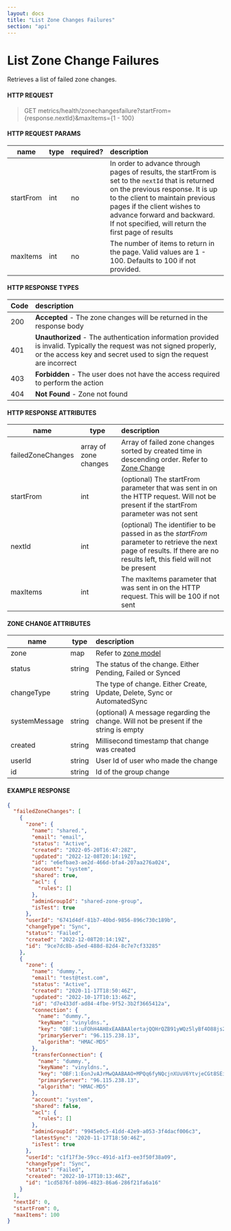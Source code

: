 ```yaml
---
layout: docs
title: "List Zone Changes Failures"
section: "api"
---
```


# List Zone Change Failures

Retrieves a list of failed zone changes.

#### HTTP REQUEST

> GET metrics/health/zonechangesfailure?startFrom={response.nextId}&maxItems={1 - 100}

#### HTTP REQUEST PARAMS

name          | type          | required?   | description |
 ------------ | ------------- | ----------- | :---------- |
startFrom     | int           | no          | In order to advance through pages of results, the startFrom is set to the `nextId` that is returned on the previous response.  It is up to the client to maintain previous pages if the client wishes to advance forward and backward.   If not specified, will return the first page of results |
maxItems      | int           | no          | The number of items to return in the page.  Valid values are 1 - 100. Defaults to 100 if not provided. |

#### HTTP RESPONSE TYPES

Code          | description |
 ------------ | :---------- |
200           | **Accepted** - The zone changes will be returned in the response body|
401           | **Unauthorized** - The authentication information provided is invalid.  Typically the request was not signed properly, or the access key and secret used to sign the request are incorrect |
403           | **Forbidden** - The user does not have the access required to perform the action |
404           | **Not Found** - Zone not found |

#### HTTP RESPONSE ATTRIBUTES

name                | type                         | description |
 ------------------ | ---------------------------- | :---------- |
failedZoneChanges   | array of zone changes        | Array of failed zone changes sorted by created time in descending order. Refer to [Zone Change](#zone-change) |
startFrom           | int                          | (optional) The startFrom parameter that was sent in on the HTTP request.  Will not be present if the startFrom parameter was not sent |
nextId              | int                          | (optional) The identifier to be passed in as the *startFrom* parameter to retrieve the next page of results.  If there are no results left, this field will not be present |
maxItems            | int                          | The maxItems parameter that was sent in on the HTTP request.  This will be 100 if not sent |

#### ZONE CHANGE ATTRIBUTES <a id="zone-change"></a>

name                | type          | description |
 -----------------  | ------------- | :---------- |
zone                | map           | Refer to [zone model](zone-model.html) |
status              | string        | The status of the change. Either Pending, Failed or Synced |
changeType          | string        | The type of change. Either Create, Update, Delete, Sync or AutomatedSync |
systemMessage       | string        | (optional) A message regarding the change.  Will not be present if the string is empty |
created             | string        | Millisecond timestamp that change was created
userId              | string        | User Id of user who made the change |
id                  | string        | Id of the group change |

#### EXAMPLE RESPONSE

```json
{
  "failedZoneChanges": [
    {
      "zone": {
        "name": "shared.",
        "email": "email",
        "status": "Active",
        "created": "2022-05-20T16:47:28Z",
        "updated": "2022-12-08T20:14:19Z",
        "id": "e6efbae3-ae2d-466d-bfa4-207aa276a024",
        "account": "system",
        "shared": true,
        "acl": {
          "rules": []
        },
        "adminGroupId": "shared-zone-group",
        "isTest": true
      },
      "userId": "6741d4df-81b7-40bd-9856-896c730c189b",
      "changeType": "Sync",
      "status": "Failed",
      "created": "2022-12-08T20:14:19Z",
      "id": "9ce7dc8b-a5ed-488d-82d4-8c7e7cf33285"
    },
    {
      "zone": {
        "name": "dummy.",
        "email": "test@test.com",
        "status": "Active",
        "created": "2020-11-17T18:50:46Z",
        "updated": "2022-10-17T10:13:46Z",
        "id": "d7e433df-ad84-4fbe-9f52-3b2f3665412a",
        "connection": {
          "name": "dummy.",
          "keyName": "vinyldns.",
          "key": "OBF:1:uFOhH4AH8xEAABAAlertajQQHrQZB91yWQz5lyBf4O88js2S6aWNMtAq5MS5Otysb4Z7iiO9DoGY9A6BrDQ52b8SOQyj0QpzgPe0CuI/pLW1s/rulmlvgubHkIl7dsYAaRH7SrmZfNBe4BSn02zuv/ATyWEy",
          "primaryServer": "96.115.238.13",
          "algorithm": "HMAC-MD5"
        },
        "transferConnection": {
          "name": "dummy.",
          "keyName": "vinyldns.",
          "key": "OBF:1:EonJvAJrMwQAABAAO+MPQq6fyNQcjnXUuV6YtvjeCGt8SEicWC6Ke9dLT1UmL4vAtlVg0nARl9rvhb1mxNndSf4ogx+/BvZx2AEvkTgCFxbsPMxJ/s6E/s6uaxa4sf/8+CpnR/1R0oYmfOaMSq04tgD+A+ym",
          "primaryServer": "96.115.238.13",
          "algorithm": "HMAC-MD5"
        },
        "account": "system",
        "shared": false,
        "acl": {
          "rules": []
        },
        "adminGroupId": "9945e0c5-41dd-42e9-a053-3f4dacf006c3",
        "latestSync": "2020-11-17T18:50:46Z",
        "isTest": true
      },
      "userId": "c1f17f3e-59cc-491d-a1f3-ee3f50f38a09",
      "changeType": "Sync",
      "status": "Failed",
      "created": "2022-10-17T10:13:46Z",
      "id": "1cd5876f-b896-4823-86a6-286f21fa6a16"
    }
  ],
  "nextId": 0,
  "startFrom": 0,
  "maxItems": 100
}
```
